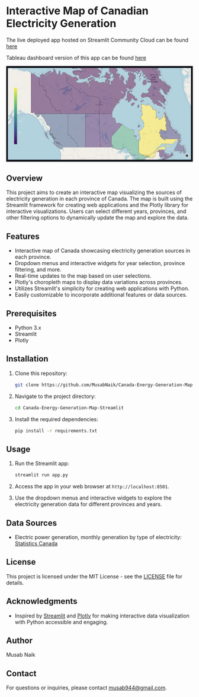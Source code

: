 # Interactive Map of Canadian Electricity Generation

The live deployed app hosted on Streamlit Community Cloud can be found [here](https://canada-energy-generation-map-app.streamlit.app/)

Tableau dashboard version of this app can be found [here](https://public.tableau.com/app/profile/musab.naik/viz/ElectricityGenerationinCanada/Dashboard1)

![Interactive Map Preview](screenshot.png)

## Overview

This project aims to create an interactive map visualizing the sources of electricity generation in each province of Canada. The map is built using the Streamlit framework for creating web applications and the Plotly library for interactive visualizations. Users can select different years, provinces, and other filtering options to dynamically update the map and explore the data.

## Features

- Interactive map of Canada showcasing electricity generation sources in each province.
- Dropdown menus and interactive widgets for year selection, province filtering, and more.
- Real-time updates to the map based on user selections.
- Plotly's choropleth maps to display data variations across provinces.
- Utilizes Streamlit's simplicity for creating web applications with Python.
- Easily customizable to incorporate additional features or data sources.

## Prerequisites

- Python 3.x
- Streamlit
- Plotly

## Installation

1. Clone this repository:

   ```bash
   git clone https://github.com/MusabNaik/Canada-Energy-Generation-Map-Streamlit.git
   ```

2. Navigate to the project directory:

   ```bash
   cd Canada-Energy-Generation-Map-Streamlit
   ```

3. Install the required dependencies:

   ```bash
   pip install -r requirements.txt
   ```

## Usage

1. Run the Streamlit app:

   ```bash
   streamlit run app.py
   ```

2. Access the app in your web browser at `http://localhost:8501`.

3. Use the dropdown menus and interactive widgets to explore the electricity generation data for different provinces and years.

## Data Sources

- Electric power generation, monthly generation by type of electricity: [Statistics Canada ](https://www150.statcan.gc.ca/t1/tbl1/en/tv.action?pid=2510001501)

## License

This project is licensed under the MIT License - see the [LICENSE](LICENSE) file for details.

## Acknowledgments

- Inspired by [Streamlit](https://www.streamlit.io/) and [Plotly](https://plotly.com/) for making interactive data visualization with Python accessible and engaging.

## Author

Musab Naik

## Contact

For questions or inquiries, please contact musab944@gmail.com.